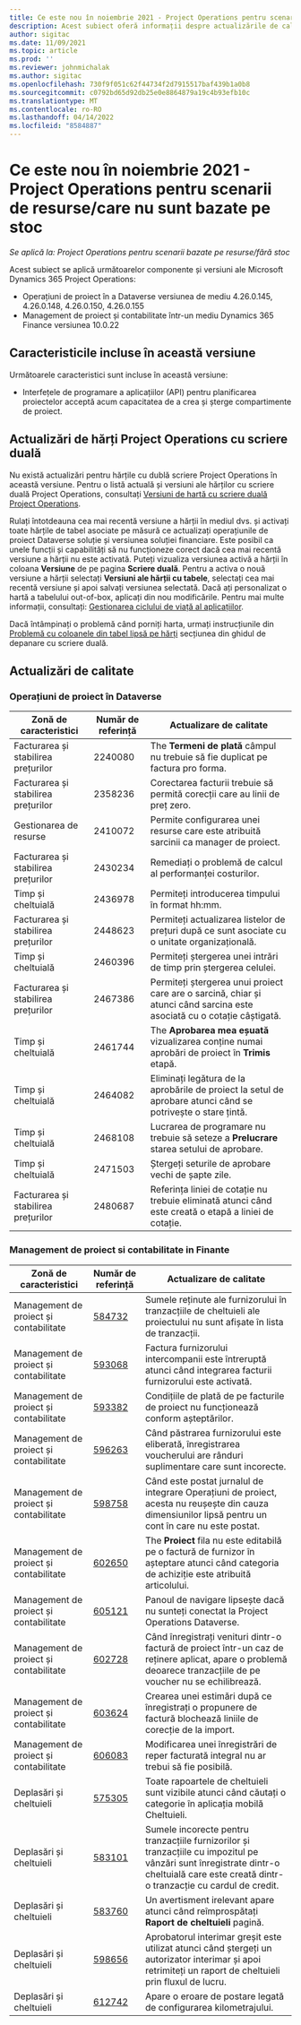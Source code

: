 ```yaml
---
title: Ce este nou în noiembrie 2021 - Project Operations pentru scenarii de resurse/care nu sunt bazate pe stoc
description: Acest subiect oferă informații despre actualizările de calitate care sunt disponibile în ediția din noiembrie 2021 a Operațiunilor de proiect pentru scenarii bazate pe resurse/nestoc.
author: sigitac
ms.date: 11/09/2021
ms.topic: article
ms.prod: ''
ms.reviewer: johnmichalak
ms.author: sigitac
ms.openlocfilehash: 730f9f051c62f44734f2d7915517baf439b1a0b8
ms.sourcegitcommit: c0792bd65d92db25e0e8864879a19c4b93efb10c
ms.translationtype: MT
ms.contentlocale: ro-RO
ms.lasthandoff: 04/14/2022
ms.locfileid: "8584887"
---
```

# <a name="whats-new-november-2021---project-operations-for-resourcenon-stocked-based-scenarios"></a>Ce este nou în noiembrie 2021 - Project Operations pentru scenarii de resurse/care nu sunt bazate pe stoc

*Se aplică la: Project Operations pentru scenarii bazate pe resurse/fără stoc*

Acest subiect se aplică următoarelor componente și versiuni ale Microsoft Dynamics 365 Project Operations:

- Operațiuni de proiect în a Dataverse versiunea de mediu 4.26.0.145, 4.26.0.148, 4.26.0.150, 4.26.0.155
- Management de proiect și contabilitate într-un mediu Dynamics 365 Finance versiunea 10.0.22

## <a name="features-included-in-this-release"></a>Caracteristicile incluse în această versiune

Următoarele caracteristici sunt incluse în această versiune:

- Interfețele de programare a aplicațiilor (API) pentru planificarea proiectelor acceptă acum capacitatea de a crea și șterge compartimente de proiect.

## <a name="project-operations-dual-write-maps-updates"></a>Actualizări de hărți Project Operations cu scriere duală

Nu există actualizări pentru hărțile cu dublă scriere Project Operations în această versiune. Pentru o listă actuală și versiuni ale hărților cu scriere duală Project Operations, consultați [Versiuni de hartă cu scriere duală Project Operations](/dynamics365/project-operations/environment/resource-dual-write-maps).

Rulați întotdeauna cea mai recentă versiune a hărții în mediul dvs. și activați toate hărțile de tabel asociate pe măsură ce actualizați operațiunile de proiect Dataverse soluție și versiunea soluției financiare. Este posibil ca unele funcții și capabilități să nu funcționeze corect dacă cea mai recentă versiune a hărții nu este activată. Puteți vizualiza versiunea activă a hărții în coloana **Versiune** de pe pagina **Scriere duală**. Pentru a activa o nouă versiune a hărții selectați **Versiuni ale hărții cu tabele**, selectați cea mai recentă versiune și apoi salvați versiunea selectată. Dacă ați personalizat o hartă a tabelului out-of-box, aplicați din nou modificările. Pentru mai multe informații, consultați: [Gestionarea ciclului de viață al aplicațiilor](/dynamics365/fin-ops-core/dev-itpro/data-entities/dual-write/app-lifecycle-management).

Dacă întâmpinați o problemă când porniți harta, urmați instrucțiunile din [Problemă cu coloanele din tabel lipsă pe hărți](/dynamics365/fin-ops-core/dev-itpro/data-entities/dual-write/dual-write-troubleshooting-finops-upgrades#missing-table-columns-issue-on-maps) secțiunea din ghidul de depanare cu scriere duală.

## <a name="quality-updates"></a>Actualizări de calitate

### <a name="project-operations-in-dataverse"></a>Operațiuni de proiect în Dataverse

| Zonă de caracteristici | Număr de referință | Actualizare de calitate |
| --- | --- | --- |
| Facturarea și stabilirea prețurilor | 2240080 | The **Termeni de plată** câmpul nu trebuie să fie duplicat pe factura pro forma. |
| Facturarea și stabilirea prețurilor | 2358236 | Corectarea facturii trebuie să permită corecții care au linii de preț zero. |
| Gestionarea de resurse | 2410072 | Permite configurarea unei resurse care este atribuită sarcinii ca manager de proiect. |
| Facturarea și stabilirea prețurilor | 2430234 | Remediați o problemă de calcul al performanței costurilor. |
| Timp și cheltuială | 2436978 | Permiteți introducerea timpului în format hh:mm. |
| Facturarea și stabilirea prețurilor | 2448623 | Permiteți actualizarea listelor de prețuri după ce sunt asociate cu o unitate organizațională. |
| Timp și cheltuială | 2460396 | Permiteți ștergerea unei intrări de timp prin ștergerea celulei. |
| Facturarea și stabilirea prețurilor | 2467386 | Permiteți ștergerea unui proiect care are o sarcină, chiar și atunci când sarcina este asociată cu o cotație câștigată. |
| Timp și cheltuială | 2461744 | The **Aprobarea mea eșuată** vizualizarea conține numai aprobări de proiect în **Trimis** etapă. |
| Timp și cheltuială | 2464082 | Eliminați legătura de la aprobările de proiect la setul de aprobare atunci când se potrivește o stare țintă. |
| Timp și cheltuială | 2468108 | Lucrarea de programare nu trebuie să seteze a **Prelucrare** starea setului de aprobare. |
| Timp și cheltuială | 2471503 | Ștergeți seturile de aprobare vechi de șapte zile. |
| Facturarea și stabilirea prețurilor | 2480687 | Referința liniei de cotație nu trebuie eliminată atunci când este creată o etapă a liniei de cotație. |

### <a name="project-management-and-accounting-in-finance"></a>Management de proiect si contabilitate in Finante

| Zonă de caracteristici | Număr de referință | Actualizare de calitate |
| --- | --- | --- |
| Management de proiect și contabilitate | [584732](https://fix.lcs.dynamics.com/Issue/Details/?bugId=584732) | Sumele reținute ale furnizorului în tranzacțiile de cheltuieli ale proiectului nu sunt afișate în lista de tranzacții. |
| Management de proiect și contabilitate | [593068](https://fix.lcs.dynamics.com/Issue/Details/?bugId=593068) | Factura furnizorului intercompanii este întreruptă atunci când integrarea facturii furnizorului este activată. |
| Management de proiect și contabilitate | [593382](https://fix.lcs.dynamics.com/Issue/Details/?bugId=593382) | Condițiile de plată de pe facturile de proiect nu funcționează conform așteptărilor. |
| Management de proiect și contabilitate | [596263](https://fix.lcs.dynamics.com/Issue/Details/?bugId=596263) | Când păstrarea furnizorului este eliberată, înregistrarea voucherului are rânduri suplimentare care sunt incorecte. |
| Management de proiect și contabilitate | [598758](https://fix.lcs.dynamics.com/Issue/Details/?bugId=598758) | Când este postat jurnalul de integrare Operațiuni de proiect, acesta nu reușește din cauza dimensiunilor lipsă pentru un cont în care nu este postat. |
| Management de proiect și contabilitate | [602650](https://fix.lcs.dynamics.com/Issue/Details/?bugId=602650) | The **Proiect** fila nu este editabilă pe o factură de furnizor în așteptare atunci când categoria de achiziție este atribuită articolului. |
| Management de proiect și contabilitate | [605121](https://fix.lcs.dynamics.com/Issue/Details/?bugId=605121) | Panoul de navigare lipsește dacă nu sunteți conectat la Project Operations Dataverse. |
| Management de proiect și contabilitate | [602728](https://fix.lcs.dynamics.com/Issue/Details/?bugId=602728) | Când înregistrați venituri dintr-o factură de proiect într-un caz de reținere aplicat, apare o problemă deoarece tranzacțiile de pe voucher nu se echilibrează. |
| Management de proiect și contabilitate | [603624](https://fix.lcs.dynamics.com/Issue/Details/?bugId=603624) | Crearea unei estimări după ce înregistrați o propunere de factură blochează liniile de corecție de la import. |
| Management de proiect și contabilitate | [606083](https://fix.lcs.dynamics.com/Issue/Details/?bugId=606083) | Modificarea unei înregistrări de reper facturată integral nu ar trebui să fie posibilă. |
| Deplasări și cheltuieli | [575305](https://fix.lcs.dynamics.com/Issue/Details/?bugId=575305) | Toate rapoartele de cheltuieli sunt vizibile atunci când căutați o categorie în aplicația mobilă Cheltuieli. |
| Deplasări și cheltuieli | [583101](https://fix.lcs.dynamics.com/Issue/Details/?bugId=583101) | Sumele incorecte pentru tranzacțiile furnizorilor și tranzacțiile cu impozitul pe vânzări sunt înregistrate dintr-o cheltuială care este creată dintr-o tranzacție cu cardul de credit. |
| Deplasări și cheltuieli | [583760](https://fix.lcs.dynamics.com/Issue/Details/?bugId=583760) | Un avertisment irelevant apare atunci când reîmprospătați **Raport de cheltuieli** pagină. |
| Deplasări și cheltuieli | [598656](https://fix.lcs.dynamics.com/Issue/Details/?bugId=598656) | Aprobatorul interimar greșit este utilizat atunci când ștergeți un autorizator interimar și apoi retrimiteți un raport de cheltuieli prin fluxul de lucru. |
| Deplasări și cheltuieli | [612742](https://fix.lcs.dynamics.com/Issue/Details/?bugId=612742) | Apare o eroare de postare legată de configurarea kilometrajului. |
